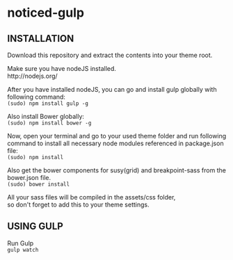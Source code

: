 # noticed-gulp

<h2>INSTALLATION</h2>
<p>Download this repository and extract the contents into your theme root.</p>
<p>Make sure you have nodeJS installed.<br> 
http://nodejs.org/</p>
<p>After you have installed nodeJS, you can go and install gulp globally with following command:<br>
<code>(sudo) npm install gulp -g</code></p>
<p>Also install Bower globally:<br>
<code>(sudo) npm install bower -g</code></p>
<p>Now, open your terminal and go to your used theme folder and run following command to install all necessary node modules referenced in package.json file:<br>
<code>(sudo) npm install</code></p>
<p>Also get the bower components for susy(grid) and breakpoint-sass from the bower.json file.<br>
<code>(sudo) bower install</code></p>
<p>All your sass files will be compiled in the assets/css folder,<br>
so don't forget to add this to your theme settings.</p>
<h2>USING GULP</h2>
<p>Run Gulp<br>
<code>gulp watch</code></p>
